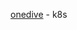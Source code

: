[onedive](https://1drv.ms/v/c/4ed915c7ca9e134a/EUMixFf5mqpMhwWE2kEvJBQBLOFJL2kK3EpVYoEm1iyBxA?e=4Jy02B) - k8s

